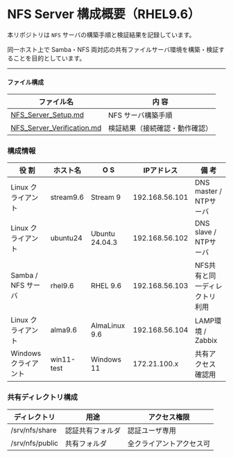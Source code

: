 # NFS Server 構成概要（RHEL9.6） 
本リポジトリは `NFS` サーバの構築手順と検証結果を記録しています。

同一ホスト上で Samba・NFS 両対応の共有ファイルサーバ環境を構築・検証することを目的としています。

---

#### ファイル構成  
| ファイル名 | 内 容 |
|-------------|------|
| [NFS_Server_Setup.md](./NFS_Server_Setup.md) | NFS サーバ構築手順 |
| [NFS_Server_Verification.md](./NFS_Server_Verification.md) | 検証結果（接続確認・動作確認） |

### 構成情報  
| 役 割 | ホスト名 | O S | IPアドレス | 備 考 |
|------|---------|----|-------------|------|
| Linux クライアント | stream9.6 | Stream 9 | 192.168.56.101 | DNS master / NTPサーバ |
| Linux クライアント | ubuntu24 | Ubuntu 24.04.3 | 192.168.56.102 | DNS slave / NTPサーバ |
| Samba / NFS サーバ | rhel9.6 | RHEL 9.6 | 192.168.56.103 | NFS共有と同一ディレクトリ利用 |
| Linux クライアント | alma9.6 | AlmaLinux 9.6 | 192.168.56.104 | LAMP環境 / Zabbix |
| Windows クライアント | win11-test | Windows 11 | 172.21.100.x | 共有アクセス確認用 |

### 共有ディレクトリ構成  
| ディレクトリ | 用途 | アクセス権限 |
|---------------|------|----------------|
| /srv/nfs/share | 認証共有フォルダ | 認証ユーザ専用 |
| /srv/nfs/public | 共有フォルダ | 全クライアントアクセス可|